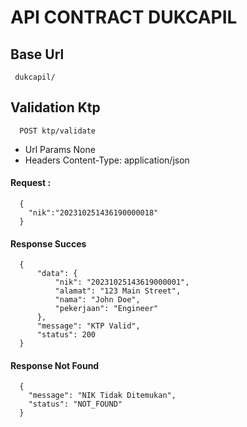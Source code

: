 # API CONTRACT DUKCAPIL

## Base Url
```
 dukcapil/
```

## Validation Ktp

```
  POST ktp/validate
```
* Url Params
  None
* Headers
  Content-Type: application/json

#### Request :
```
  {
    "nik":"202310251436190000018"
  }
```
#### Response Succes
```
  {
      "data": {
          "nik": "20231025143619000001",
          "alamat": "123 Main Street",
          "nama": "John Doe",
          "pekerjaan": "Engineer"
      },
      "message": "KTP Valid",
      "status": 200
  }
```
#### Response Not Found
```
  {
    "message": "NIK Tidak Ditemukan",
    "status": "NOT_FOUND"
  }
```
